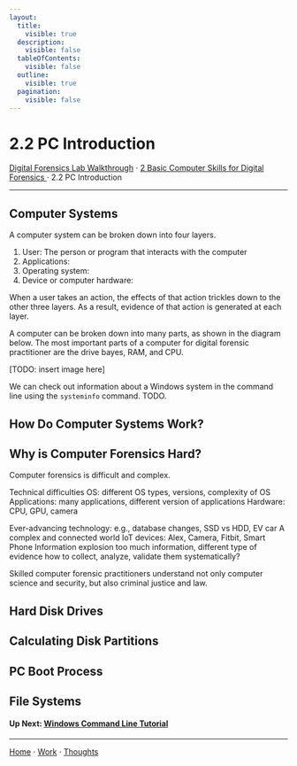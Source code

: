 ```yaml
---
layout:
  title:
    visible: true
  description:
    visible: false
  tableOfContents:
    visible: false
  outline:
    visible: true
  pagination:
    visible: false
---
```


# 2.2 PC Introduction

[Digital Forensics Lab Walkthrough](../) ⋅  [2 Basic Computer Skills for Digital Forensics ](./)⋅ 2.2 PC Introduction

***

## Computer Systems

A computer system can be broken down into four layers. 
1. User: The person or program that interacts with the computer
2. Applications: 
3. Operating system: 
4. Device or computer hardware:

When a user takes an action, the effects of that action trickles down to the other three layers. As a result, evidence of that action is generated at each layer. 

A computer can be broken down into many parts, as shown in the diagram below. The most important parts of a computer for digital forensic practitioner are the drive bayes, RAM, and CPU.

[TODO: insert image here]

We can check out information about a Windows system in the command line using the `systeminfo` command. TODO.

## How Do Computer Systems Work?

## Why is Computer Forensics Hard?

Computer forensics is difficult and complex.  

Technical difficulties
OS: different OS types, versions, complexity of OS
Applications: many applications, different version of applications
Hardware: CPU, GPU, camera

Ever-advancing technology: e.g., database changes, SSD vs HDD, EV car
A complex and connected world
IoT devices: Alex, Camera, Fitbit, Smart Phone
Information explosion
too much information, different type of evidence
how to collect, analyze, validate them systematically?

Skilled computer forensic practitioners understand not only computer science and security, but also criminal justice and law.

## Hard Disk Drives

## Calculating Disk Partitions

## PC Boot Process

## File Systems

#### Up Next: [Windows Command Line Tutorial](2.3-windows-command-line-tutorial.md)

***

[Home](https://app.gitbook.com/o/0kO27okC5uVB9ALX3rho/s/036xtfEIzcEdGegONXWM/) ⋅ [Work](https://app.gitbook.com/o/0kO27okC5uVB9ALX3rho/s/WaFS755Q4sf02CxLcghQ/) ⋅ [Thoughts](https://app.gitbook.com/o/0kO27okC5uVB9ALX3rho/s/s4QQPMntQ25hmJToKSOu/)
